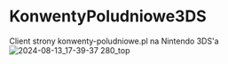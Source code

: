 # KonwentyPoludniowe3DS
Client strony konwenty-poludniowe.pl na Nintendo 3DS'a
![2024-08-13_17-39-37 280_top](https://github.com/user-attachments/assets/0f7e9334-b6cb-47f4-af73-4fb1f81ee44c)
